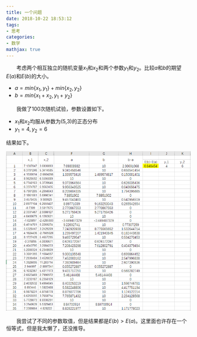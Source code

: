 ```yaml
---
title: 一个问题
date: 2018-10-22 18:53:12
tags: 
- 思考
categories:
- 数学
mathjax: true
---
```


&emsp;&emsp;考虑两个相互独立的随机变量$x_1$和$x_2$和两个参数$y_1$和$y_2$。比较$a$和$b$的期望$E(a)$和$E(b)$的大小。
- $a=min\{x_1,y_1\}+min\{x_2,y_2\}$
- $b=min\{x_1+x_2,y_1+y_2\}$

&emsp;&emsp;我做了100次随机试验，参数设置如下。
- $x_1$和$x_2$均服从参数为(5,3)的正态分布
- $y_1=4,y_2=6$

结果如下。

![1](一个问题/1.PNG)

&emsp;&emsp;我尝试了不同的参数取值，但是结果都是$E(b) > E(a)$。这里面也许存在一个恒等式，但是我太懒了，还没推导。
